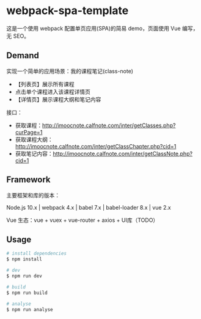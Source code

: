 # webpack-spa-template

这是一个使用 webpack 配置单页应用(SPA)的简易 demo，页面使用 Vue 编写，无 SEO。

## Demand

实现一个简单的应用场景：我的课程笔记(class-note)
- 【列表页】展示所有课程
- 点击单个课程进入该课程详情页
- 【详情页】展示课程大纲和笔记内容

接口：
- 获取课程：http://imoocnote.calfnote.com/inter/getClasses.php?curPage=1
- 获取课程大纲：http://imoocnote.calfnote.com/inter/getClassChapter.php?cid=1
- 获取笔记内容：http://imoocnote.calfnote.com/inter/getClassNote.php?cid=1

## Framework

主要框架和库的版本：

Node.js 10.x | webpack 4.x | babel 7.x | babel-loader 8.x | vue 2.x

Vue 生态：vue + vuex + vue-router + axios + UI库（TODO）

## Usage

```bash
# install dependencies
$ npm install

# dev
$ npm run dev

# build
$ npm run build

# analyse
$ npm run analyse
```
